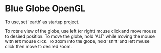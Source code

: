 # Blue Globe OpenGL

To use, set 'earth' as startup project.

To rotate view of the globe, use left (or right) mouse click and move mouse to desired position. 
To move the globe, hold 'ALT' while moving the mouse with left mouse click. 
To zoom into the globe, hold 'shift' and left mouse click then move to desired zoom.
